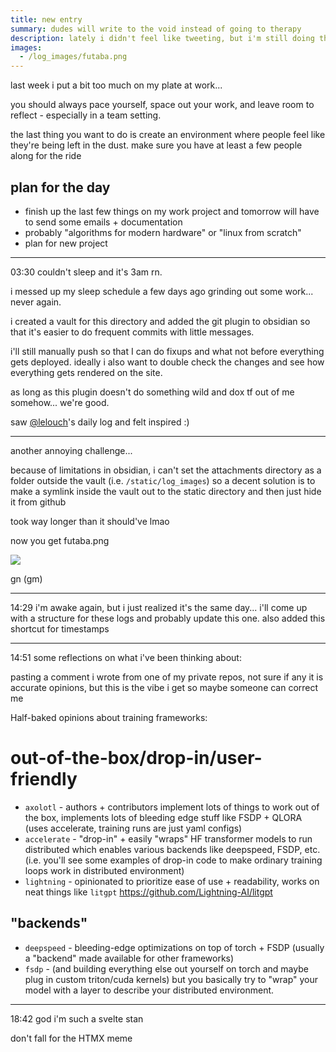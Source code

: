 ```yaml
---
title: new entry
summary: dudes will write to the void instead of going to therapy
description: lately i didn't feel like tweeting, but i'm still doing things and want to share stuff on the internet
images:
  - /log_images/futaba.png
---
```

last week i put a bit too much on my plate at work... 

you should always pace yourself, space out your work, and leave room to reflect - especially in a team setting. 

the last thing you want to do is create an environment where people feel like they're being left in the dust. make sure you have at least a few people along for the ride

## plan for the day
- finish up the last few things on my work project and tomorrow will have to send some emails + documentation
- probably "algorithms for modern hardware" or "linux from scratch"
- plan for new project

---
03:30 couldn't sleep and it's 3am rn. 

i messed up my sleep schedule a few days ago grinding out some work... never again.

i created a vault for this directory and added the git plugin to obsidian so that it's easier to do frequent commits with little messages. 

i'll still manually push so that I can do fixups and what not before everything gets deployed. ideally i also want to double check the changes and see how everything gets rendered on the site.

as long as this plugin doesn't do something wild and dox tf out of me somehow... we're good.

saw [@lelouch](https://twitter.com/lelouchdaily)'s daily log and felt inspired :)

---

another annoying challenge... 

because of limitations in obsidian, i can't set the attachments directory as a folder outside the vault (i.e. `/static/log_images`) so a decent solution is to make  a symlink inside the vault out to the static directory and then just hide it from github

took way longer than it should've lmao

now you get futaba.png

![](/log_images/futaba.png)

gn (gm)

---
 14:29 i'm awake again, but i just realized it's the same day... i'll come up with a structure for these logs and probably update this one. also added this shortcut for timestamps

---
14:51 some reflections on what i've been thinking about:

pasting a comment i wrote from one of my private repos, not sure if any it is accurate opinions, but this is the vibe i get so maybe someone can correct me

Half-baked opinions about training frameworks:

# out-of-the-box/drop-in/user-friendly
- `axolotl` - authors + contributors implement lots of things to work out of the box, implements lots of bleeding edge stuff like FSDP + QLORA (uses accelerate, training runs are just yaml configs)
- `accelerate` - "drop-in" + easily "wraps" HF transformer models to run distributed which enables various backends like deepspeed, FSDP, etc.  
(i.e. you'll see some examples of drop-in code to make ordinary training loops work in distributed environment)
- `lightning` - opinionated to prioritize ease of use + readability, works on neat things like `litgpt` https://github.com/Lightning-AI/litgpt


## "backends"

- `deepspeed` - bleeding-edge optimizations on top of torch + FSDP (usually a "backend" made available for other frameworks)
- `fsdp` - (and building everything else out yourself on torch and maybe plug in custom triton/cuda kernels) but you basically try to "wrap" your model with a layer to describe your distributed environment.

---
18:42 god i'm such a svelte stan

don't fall for the HTMX meme